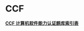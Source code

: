 # CCF
[**CCF 计算机软件能力认证题库索引表**](https://www.notion.so/c7811ed386fd454787c463f7f44b2e9a?v=371eb0ced9214bf0b1bd54ed2196900c)

